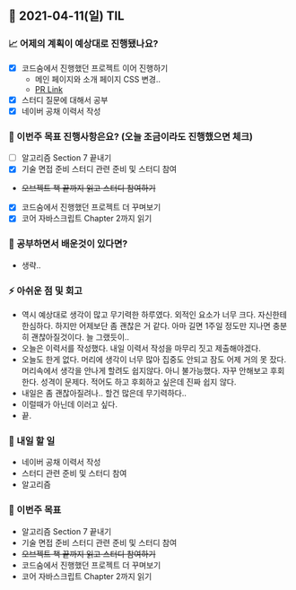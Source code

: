## 📆 2021-04-11(일) TIL

### 📈 어제의 계획이 예상대로 진행됐나요?
- [x] 코드숨에서 진행했던 프로젝트 이어 진행하기
  - 메인 페이지와 소개 페이지 CSS 변경..
  - [PR Link](https://github.com/CodeSoom/ConStu/pull/167)
- [x] 스터디 질문에 대해서 공부
- [x] 네이버 공채 이력서 작성

### 🦄 이번주 목표 진행사항은요? (오늘 조금이라도 진행했으면 체크)
- [ ] 알고리즘 Section 7 끝내기
- [x] 기술 면접 준비 스터디 관련 준비 및 스터디 참여
- ~~오브젝트 책 끝까지 읽고 스터디 참여하기~~
- [x] 코드숨에서 진행했던 프로젝트 더 꾸며보기
- [x] 코어 자바스크립트 Chapter 2까지 읽기

### 🤔 공부하면서 배운것이 있다면?
- 생략..

### ⚡ 아쉬운 점 및 회고
- 역시 예상대로 생각이 많고 무기력한 하루였다. 외적인 요소가 너무 크다. 자신한테 한심하다. 하지만 어제보단 좀 괜찮은 거 같다. 아마 길면 1주일 정도만 지나면 충분히 괜찮아질것이다. 늘 그랬듯이..
- 오늘은 이력서를 작성했다. 내일 이력서 작성을 마무리 짓고 제출해야겠다.
- 오늘도 한게 없다. 머리에 생각이 너무 많아 집중도 안되고 잠도 어제 거의 못 잤다. 머리속에서 생각을 안나게 할려도 쉽지않다. 아니 불가능했다. 자꾸 안해보고 후회한다. 성격이 문제다. 적어도 하고 후회하고 싶은데 진짜 쉽지 않다.
- 내일은 좀 괜찮아질려나.. 할건 많은데 무기력하다..
- 이럴때가 아닌데 이러고 싶다.
- 끝.

### 🚀 내일 할 일
- 네이버 공채 이력서 작성
- 스터디 관련 준비 및 스터디 참여
- 알고리즘

### 🎯 이번주 목표
- 알고리즘 Section 7 끝내기
- 기술 면접 준비 스터디 관련 준비 및 스터디 참여
- ~~오브젝트 책 끝까지 읽고 스터디 참여하기~~
- 코드숨에서 진행했던 프로젝트 더 꾸며보기
- 코어 자바스크립트 Chapter 2까지 읽기
